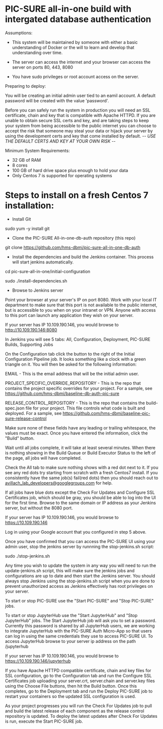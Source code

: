 # PIC-SURE all-in-one build with intergated database authentication

Assumptions:

- This system will be maintained by someone with either a basic understanding of Docker or the will to learn and develop that understanding over time.

- The server can access the internet and your browser can access the server on ports 80, 443, 8080

- You have sudo privileges or root account access on the server.

Preparing to deploy:

You will be creating an initial admin user tied to an eamil account.  A default password will be created with the value 'password'.

Before you can safely run the system in production you will need an SSL certificate, chain and key that is compatible with Apache HTTPD. If you are unable to obtain secure SSL certs and key, and are taking steps to keep your system from being accessible to the public internet you can choose to accept the risk that someone may steal your data or hijack your server by using the development certs and key that come installed by default. -- *USE THE DEFAULT CERTS AND KEY AT YOUR OWN RISK* --


Minimum System Requirements:

- 32 GB of RAM
- 8 cores
- 100 GB of hard drive space plus enough to hold your data
- Only Centos 7 is supported for operating systems

# Steps to install on a fresh Centos 7 installation:

- Install Git

sudo yum -y install git

- Clone the PIC-SURE All-in-one-db-auth repository (this repo)

git clone https://github.com/hms-dbmi/pic-sure-all-in-one-db-auth

- Install the dependencies and build the Jenkins container.  This process will start jenkins automatically.

cd pic-sure-all-in-one/initial-configuration

sudo ./install-dependencies.sh


- Browse to Jenkins server

Point your browser at your server's IP on port 8080. Work with your local IT department to make sure that this port is not available to the public internet, but is accessible to you when on your intranet or VPN. Anyone with access to this port can launch any application they wish on your server.

If your server has IP 10.109.190.146, you would browse to http://10.109.190.146:8080

In Jenkins you will see 5 tabs: All, Configuration, Deployment, PIC-SURE Builds, Supporting Jobs

On the Configuration tab click the button to the right of the Initial Configuration Pipeline job. It looks something like a clock with a green triangle on it. You will then be asked for the following information:

EMAIL - This is the email address that will be the initial admin user.

PROJECT_SPECIFIC_OVERRIDE_REPOSITORY - This is the repo that contains the project specific overrides for your project.  For a sample, see https://github.com/hms-dbmi/baseline-db-auth-pic-sure

RELEASE_CONTROL_REPOSITORY - This is the repo that contains the build-spec.json file for your project. This file controls what code is built and deployed.  For a sample, see https://github.com/hms-dbmi/baseline-pic-sure-release-control

Make sure none of these fields have any leading or trailing whitespace, the values must be exact. Once you have entered the information, click the "Build" button.

Wait until all jobs complete, it will take at least several minutes. When there is nothing showing in the Build Queue or Build Executor Status to the left of the page, all jobs will have completed.

Check the All tab to make sure nothing shows with a red dot next to it. If you see any red dots try starting from scratch with a fresh Centos7 install. If you consistently have the same job(s) fail(red dots) then you should reach out to avillach_lab_developers@googlegroups.com for help.

If all jobs have blue dots except the Check For Updates and Configure SSL Certificates job, which should be gray, you should be able to log into the UI for the first time. Browse to the same domain or IP address as your Jenkins server, but without the 8080 port.

If your server has IP 10.109.190.146, you would browse to https://10.109.190.146

Log in using your Google account that you configured in step 5 above.

Once you have confirmed that you can access the PIC-SURE UI using your admin user, stop the jenkins server by runnning the stop-jenkins.sh script:

sudo ./stop-jenkins.sh

Any time you wish to update the system in any way you will need to run the update-jenkins.sh script, this will make sure the jenkins jobs and configurations are up to date and then start the Jenkins server. You should always stop Jenkins using the stop-jenkins.sh script when you are done to prevent unauthorized access as Jenkins effectively has root privileges on your server.

To start or stop PIC-SURE use the "Start PIC-SURE" and "Stop PIC-SURE" jobs.

To start or stop JupyterHub use the "Start JupyterHub" and "Stop JupyterHub" jobs. The Start JupyterHub job will ask you to set a password. Currently this password is shared by all JupyterHub users, we are working to integrate JupyterHub with the PIC-SURE Auth Micro-App so that users can log in using the same credentials they use to access PIC-SURE UI. To access JupyterHub browse to your server ip address on the path /jupyterhub

If your server has IP 10.109.190.146, you would browse to https://10.109.190.146/jupyterhub

If you have Apache HTTPD compatible certificate, chain and key files for SSL configuration, go to the Configuration tab and run the Configure SSL Certificates job uploading your server.crt, server.chain and server.key files using the Choose File buttons, then hit the Build button. Once this completes, go to the Deployment tab and run the Deploy PIC-SURE job to restart your containers so the updated SSL configuration is used.

As your project progresses you will run the Check For Updates job to pull and build the latest release of each component as the release control repository is updated. To deploy the latest updates after Check For Updates is run, execute the Start PIC-SURE job.

